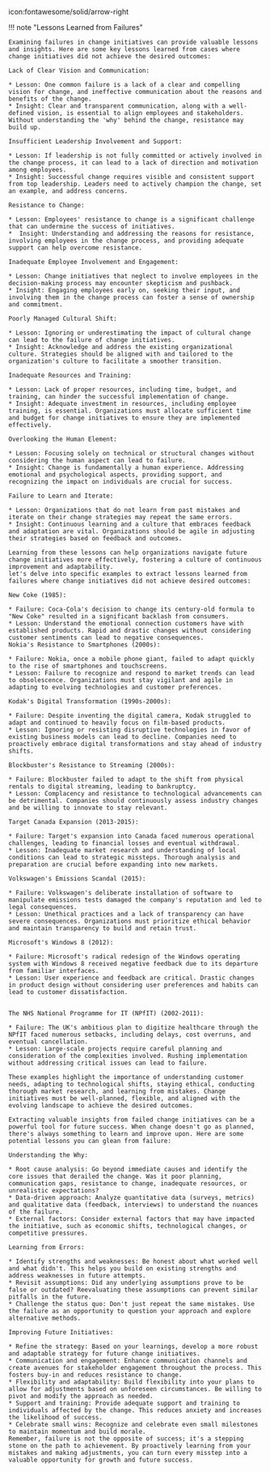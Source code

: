 icon:fontawesome/solid/arrow-right

!!! note "Lessons Learned from Failures"

    
    Examining failures in change initiatives can provide valuable lessons and insights. Here are some key lessons learned from cases where change initiatives did not achieve the desired outcomes:

    Lack of Clear Vision and Communication:

    * Lesson: One common failure is a lack of a clear and compelling vision for change, and ineffective communication about the reasons and benefits of the change.
    * Insight: Clear and transparent communication, along with a well-defined vision, is essential to align employees and stakeholders. Without understanding the 'why' behind the change, resistance may build up.

    Insufficient Leadership Involvement and Support:

    * Lesson: If leadership is not fully committed or actively involved in the change process, it can lead to a lack of direction and motivation among employees.
    * Insight: Successful change requires visible and consistent support from top leadership. Leaders need to actively champion the change, set an example, and address concerns.

    Resistance to Change:

    * Lesson: Employees' resistance to change is a significant challenge that can undermine the success of initiatives.
    *  Insight: Understanding and addressing the reasons for resistance, involving employees in the change process, and providing adequate support can help overcome resistance.

    Inadequate Employee Involvement and Engagement:

    * Lesson: Change initiatives that neglect to involve employees in the decision-making process may encounter skepticism and pushback.
    * Insight: Engaging employees early on, seeking their input, and involving them in the change process can foster a sense of ownership and commitment.

    Poorly Managed Cultural Shift:

    * Lesson: Ignoring or underestimating the impact of cultural change can lead to the failure of change initiatives.
    * Insight: Acknowledge and address the existing organizational culture. Strategies should be aligned with and tailored to the organization's culture to facilitate a smoother transition.

    Inadequate Resources and Training:

    * Lesson: Lack of proper resources, including time, budget, and training, can hinder the successful implementation of change.
    * Insight: Adequate investment in resources, including employee training, is essential. Organizations must allocate sufficient time and budget for change initiatives to ensure they are implemented effectively.

    Overlooking the Human Element:

    * Lesson: Focusing solely on technical or structural changes without considering the human aspect can lead to failure.
    * Insight: Change is fundamentally a human experience. Addressing emotional and psychological aspects, providing support, and recognizing the impact on individuals are crucial for success.

    Failure to Learn and Iterate:

    * Lesson: Organizations that do not learn from past mistakes and iterate on their change strategies may repeat the same errors.
    * Insight: Continuous learning and a culture that embraces feedback and adaptation are vital. Organizations should be agile in adjusting their strategies based on feedback and outcomes.

    Learning from these lessons can help organizations navigate future change initiatives more effectively, fostering a culture of continuous improvement and adaptability.
    let's delve into specific examples to extract lessons learned from failures where change initiatives did not achieve desired outcomes:

    New Coke (1985):

    * Failure: Coca-Cola's decision to change its century-old formula to "New Coke" resulted in a significant backlash from consumers.
    * Lesson: Understand the emotional connection customers have with established products. Rapid and drastic changes without considering customer sentiments can lead to negative consequences.
    Nokia's Resistance to Smartphones (2000s):

    * Failure: Nokia, once a mobile phone giant, failed to adapt quickly to the rise of smartphones and touchscreens.
    * Lesson: Failure to recognize and respond to market trends can lead to obsolescence. Organizations must stay vigilant and agile in adapting to evolving technologies and customer preferences.

    Kodak's Digital Transformation (1990s-2000s):

    * Failure: Despite inventing the digital camera, Kodak struggled to adapt and continued to heavily focus on film-based products.
    * Lesson: Ignoring or resisting disruptive technologies in favor of existing business models can lead to decline. Companies need to proactively embrace digital transformations and stay ahead of industry shifts.

    Blockbuster's Resistance to Streaming (2000s):

    * Failure: Blockbuster failed to adapt to the shift from physical rentals to digital streaming, leading to bankruptcy.
    * Lesson: Complacency and resistance to technological advancements can be detrimental. Companies should continuously assess industry changes and be willing to innovate to stay relevant.

    Target Canada Expansion (2013-2015):

    * Failure: Target's expansion into Canada faced numerous operational challenges, leading to financial losses and eventual withdrawal.
    * Lesson: Inadequate market research and understanding of local conditions can lead to strategic missteps. Thorough analysis and preparation are crucial before expanding into new markets.

    Volkswagen's Emissions Scandal (2015):

    * Failure: Volkswagen's deliberate installation of software to manipulate emissions tests damaged the company's reputation and led to legal consequences.
    * Lesson: Unethical practices and a lack of transparency can have severe consequences. Organizations must prioritize ethical behavior and maintain transparency to build and retain trust.

    Microsoft's Windows 8 (2012):

    * Failure: Microsoft's radical redesign of the Windows operating system with Windows 8 received negative feedback due to its departure from familiar interfaces.
    * Lesson: User experience and feedback are critical. Drastic changes in product design without considering user preferences and habits can lead to customer dissatisfaction.


    The NHS National Programme for IT (NPfIT) (2002-2011):

    * Failure: The UK's ambitious plan to digitize healthcare through the NPfIT faced numerous setbacks, including delays, cost overruns, and eventual cancellation.
    * Lesson: Large-scale projects require careful planning and consideration of the complexities involved. Rushing implementation without addressing critical issues can lead to failure.

    These examples highlight the importance of understanding customer needs, adapting to technological shifts, staying ethical, conducting thorough market research, and learning from mistakes. Change initiatives must be well-planned, flexible, and aligned with the evolving landscape to achieve the desired outcomes.

    Extracting valuable insights from failed change initiatives can be a powerful tool for future success. When change doesn't go as planned, there's always something to learn and improve upon. Here are some potential lessons you can glean from failure:

    Understanding the Why:

    * Root cause analysis: Go beyond immediate causes and identify the core issues that derailed the change. Was it poor planning, communication gaps, resistance to change, inadequate resources, or unrealistic expectations?
    * Data-driven approach: Analyze quantitative data (surveys, metrics) and qualitative data (feedback, interviews) to understand the nuances of the failure.
    * External factors: Consider external factors that may have impacted the initiative, such as economic shifts, technological changes, or competitive pressures.

    Learning from Errors:

    * Identify strengths and weaknesses: Be honest about what worked well and what didn't. This helps you build on existing strengths and address weaknesses in future attempts.
    * Revisit assumptions: Did any underlying assumptions prove to be false or outdated? Reevaluating these assumptions can prevent similar pitfalls in the future.
    * Challenge the status quo: Don't just repeat the same mistakes. Use the failure as an opportunity to question your approach and explore alternative methods.

    Improving Future Initiatives:

    * Refine the strategy: Based on your learnings, develop a more robust and adaptable strategy for future change initiatives.
    * Communication and engagement: Enhance communication channels and create avenues for stakeholder engagement throughout the process. This fosters buy-in and reduces resistance to change.
    * Flexibility and adaptability: Build flexibility into your plans to allow for adjustments based on unforeseen circumstances. Be willing to pivot and modify the approach as needed.
    * Support and training: Provide adequate support and training to individuals affected by the change. This reduces anxiety and increases the likelihood of success.
    * Celebrate small wins: Recognize and celebrate even small milestones to maintain momentum and build morale.
    Remember, failure is not the opposite of success; it's a stepping stone on the path to achievement. By proactively learning from your mistakes and making adjustments, you can turn every misstep into a valuable opportunity for growth and future success.
